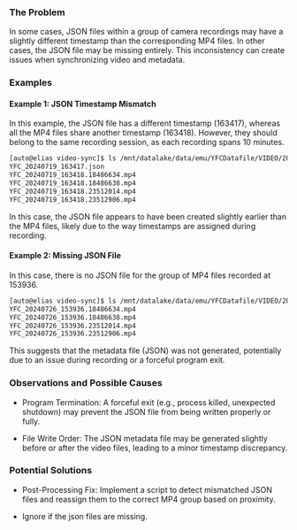 ### **The Problem**

In some cases, JSON files within a group of camera recordings may have a slightly different timestamp than the corresponding MP4 files. In other cases, the JSON file may be missing entirely. This inconsistency can create issues when synchronizing video and metadata.

### **Examples**

#### **Example 1: JSON Timestamp Mismatch**

In this example, the JSON file has a different timestamp (163417), whereas all the MP4 files share another timestamp (163418). However, they should belong to the same recording session, as each recording spans 10 minutes.

```bash
[auto@elias video-sync]$ ls /mnt/datalake/data/emu/YFCDatafile/VIDEO/20240719/ | grep 20240719_1634
YFC_20240719_163417.json
YFC_20240719_163418.18486634.mp4
YFC_20240719_163418.18486638.mp4
YFC_20240719_163418.23512014.mp4
YFC_20240719_163418.23512906.mp4
```

In this case, the JSON file appears to have been created slightly earlier than the MP4 files, likely due to the way timestamps are assigned during recording.

#### **Example 2: Missing JSON File**

In this case, there is no JSON file for the group of MP4 files recorded at 153936.

```bash
[auto@elias video-sync]$ ls /mnt/datalake/data/emu/YFCDatafile/VIDEO/20240719/ | grep 20240726_1539
YFC_20240726_153936.18486634.mp4
YFC_20240726_153936.18486638.mp4
YFC_20240726_153936.23512014.mp4
YFC_20240726_153936.23512906.mp4
```

This suggests that the metadata file (JSON) was not generated, potentially due to an issue during recording or a forceful program exit.

### **Observations and Possible Causes**

- Program Termination: A forceful exit (e.g., process killed, unexpected shutdown) may prevent the JSON file from being written properly or fully.
    
- File Write Order: The JSON metadata file may be generated slightly before or after the video files, leading to a minor timestamp discrepancy.

### **Potential Solutions**

- Post-Processing Fix: Implement a script to detect mismatched JSON files and reassign them to the correct MP4 group based on proximity.

- Ignore if the json files are missing.
